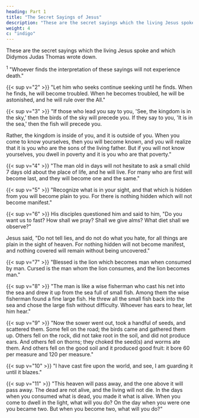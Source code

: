 ```yaml
---
heading: Part 1
title: "The Secret Sayings of Jesus" 
description: "These are the secret sayings which the living Jesus spoke and which Didymos Judas Thomas wrote down."
weight: 4
c: "indigo"
---
```



<!-- Gospel of Thomas
(Translated by Thomas O. Lambdin) -->

These are the secret sayings which the living Jesus spoke and which Didymos Judas Thomas wrote down.

<sup>1</sup> "Whoever finds the interpretation of these sayings will not experience death."

{{< sup v="2" >}} "Let him who seeks continue seeking until he finds. When he finds, he will become troubled. When he becomes troubled, he will be astonished, and he will rule over the All."

{{< sup v="3" >}} "If those who lead you say to you, 'See, the kingdom is in the sky,' then the birds of the sky will precede you. If they say to you, 'It is in the sea,' then the fish will precede you. 

Rather, the kingdom is inside of you, and it is outside of you. When you come to know yourselves, then you will become known, and you will realize that it is you who are the sons of the living father. But if you will not know yourselves, you dwell in poverty and it is you who are that poverty."

{{< sup v="4" >}} "The man old in days will not hesitate to ask a small child 7 days old about the place of life, and he will live. For many who are first will become last, and they will become one and the same."

{{< sup v="5" >}} "Recognize what is in your sight, and that which is hidden from you will become plain to you. For there is nothing hidden which will not become manifest."

{{< sup v="6" >}} His disciples questioned him and said to him, "Do you want us to fast? How shall we
pray? Shall we give alms? What diet shall we observe?"

Jesus said, "Do not tell lies, and do not do what you hate, for all things are plain in the sight of heaven. For nothing hidden will not become manifest, and nothing covered will remain without being uncovered."


{{< sup v="7" >}} "Blessed is the lion which becomes man when consumed by man. Cursed is the man whom the lion consumes, and the lion becomes man."

{{< sup v="8" >}} "The man is like a wise fisherman who cast his net into the sea and drew it up from the sea full of small fish. Among them the wise fisherman found a fine large fish. He threw all the small fish back into the sea and chose the large fish without difficulty. Whoever has ears to hear, let him hear."

{{< sup v="9" >}} "Now the sower went out, took a handful of seeds, and scattered them. Some fell on the road; the birds came and gathered them up. Others fell on the rock, did not take root in the soil, and did not produce ears. And others fell on thorns; they choked the seed(s) and worms ate them. And others fell on the good soil and it produced good fruit: it bore 60 per measure and 120 per measure."

{{< sup v="10" >}} "I have cast fire upon the world, and see, I am guarding it until it blazes."

{{< sup v="11" >}} "This heaven will pass away, and the one above it will pass away. The dead are not alive, and the living will not die. In the days when you consumed what is dead, you made it what is alive. When you come to dwell in the light, what will you do? On the day when you were one you became two. But when you become two, what will you do?"
